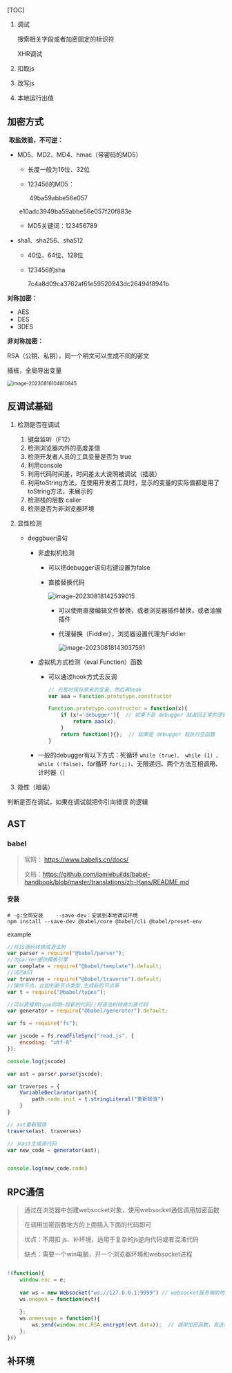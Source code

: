 [TOC]

1. 调试

   搜索相关字段或者加密固定的标识符

   XHR调试

2. 扣取js

3. 改写js

4. 本地运行出值





## 加密方式

​	**取盐效验，不可逆：**

- MD5、MD2、MD4、hmac（带密码的MD5）

  - 长度一般为16位、32位

  - 123456的MD5：

    ​               	   49ba59abbe56e057

  ​			e10adc3949ba59abbe56e057f20f883e

  - MD5关键词：123456789

- sha1、sha256、sha512

  - 40位、64位、128位

  - 123456的sha

    7c4a8d09ca3762af61e59520943dc26494f8941b



**对称加密：**

- AES
- DES
- 3DES

**非对称加密：**

RSA（公钥、私钥），同一个明文可以生成不同的密文



插桩，全局导出变量

<img src="img/image-20230816104810845.png" alt="image-20230816104810845" style="zoom:80%;" />





## 反调试基础

1. 检测是否在调试

   1. 键盘监听（F12）
   2. 检测浏览器内外的高度差值
   3. 检测开发者人员的工具变量是否为 true
   4. 利用console
   5. 利用代码时间差，时间差太大说明被调试（插装）
   6. 利用toString方法，在使用开发者工具时，显示的变量的实际值都是用了toString方法，来展示的
   7. 检测栈的层数 caller
   8. 检测是否为非浏览器环境

2. 显性检测

   - deggbuer语句

     - 非虚拟机检测

       - 可以把debugger语句右键设置为false

       - 直接替换代码

         ![image-20230818142539015](img/image-20230818142539015.png)

         - 可以使用直接编辑文件替换，或者浏览器插件替换，或者油猴插件

         - 代理替换（Fiddler），浏览器设置代理为Fiddler

           ![image-20230818143037591](img/image-20230818143037591.png)

     - 虚拟机方式检测（eval  Function）函数

       - 可以通过hook方式去反调

         ```js
         // 先暂时保存原来的变量，然后再hook
         var aaa = Function.prototype.constructor
         
         Function.prototype.constructor = function(x){
             if (x!='debugger'){  // 如果不是 debugger 就返回正常的逻辑函数
                 return aaa(x);
             }
             return function(){};  // 如果是 debugger 就执行空函数
         }
         ```

         

     - 一般的debugger有以下方式：死循环 `while (true)、 while (1) 、while (!false)`、for循环 `for(;;)`、无限递归、两个方法互相调用、计时器（）

3.  隐性（暗装）

   判断是否在调试，如果在调试就把你引向错误 的逻辑

 

## AST



### babel

> 官网： https://www.babeljs.cn/docs/
>
> 文档：https://github.com/jamiebuilds/babel-handbook/blob/master/translations/zh-Hans/README.md



#### 安装

```shell
# -g:全局安装    --save-dev：安装到本地调试环境
npm install --save-dev @babel/core @babel/cli @babel/preset-env
```



example

```javascript
//将JS源码转换成语法树
var parser = require("@babel/parser");
//为parser提供模板引擎
var cemplate = require("@babel/template").default;
//词历AST
var traverse = require("@babel/traverse").default;
//操作节点，比如判断节点类型,生成新的节点等
var t = require("@babel/types");

//可以直接用type同明—段新的代码//将语法树转换为源代码
var generator = require("@babel/generator").default;

var fs = require("fs");

var jscode = fs.readFileSync("read.js", {
    encoding: "utf-8"
});

console.log(jscode)

var ast = parser.parse(jscode);

var traverses = {
    VariableDeclarator(path){
        path.node.init = t.stringLiteral("重新赋值")
    }
}

// ast重新赋值
traverse(ast, traverses)

// 从ast生成源代码
var new_code = generator(ast);


console.log(new_code.code)
```







## RPC通信

> 通过在浏览器中创建websocket对象，使用websocket通信调用加密函数
>
> 在调用加密函数地方的上面插入下面的代码即可
>
> 优点：不用扣 js、补环境，适用于复杂的js逆向代码或者混淆代码
>
> 缺点：需要一个win电脑，开一个浏览器环境和websocket进程

```javascript

!(function){
    window.enc = e;
    
    var ws = new Websocket("ws://127.0.0.1:9999") // websocket服务端的地址
    ws.onopen = function(evt){
        
    };
    ws.onmessage = function(){
        ws.send(window.enc.RSA.encrypt(evt.data));  // 调用加密函数，发送接收到的加密后的数据
    };
}()

```







## 补环境

